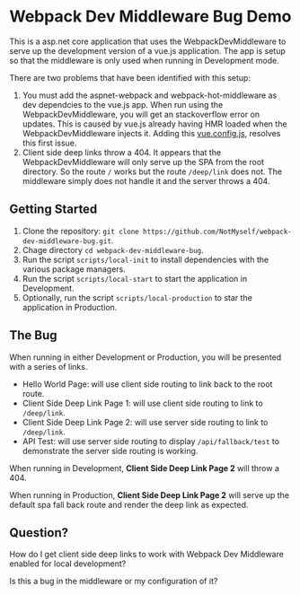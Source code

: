 # Webpack Dev Middleware Bug Demo

This is a asp.net core application that uses the WebpackDevMiddleware to serve up the development version of a vue.js application. The app is setup so that the middleware is only used when running in Development mode.

There are two problems that have been identified with this setup:

1. You must add the aspnet-webpack and webpack-hot-middleware as dev dependcies to the vue.js app. When run using the WebpackDevMiddleware, you will get an stackoverflow error on updates. This is caused by vue.js already having HMR loaded when the WebpackDevMiddleware injects it. Adding this [vue.config.js](.src/client/vue.config.js), resolves this first issue.
2. Client side deep links throw a 404. It appears that the WebpackDevMiddleware will only serve up the SPA from the root directory. So the route `/` works but the route `/deep/link` does not. The middleware simply does not handle it and the server throws a 404.

## Getting Started

1. Clone the repository: `git clone https://github.com/NotMyself/webpack-dev-middleware-bug.git`.
1. Chage directory `cd webpack-dev-middleware-bug`.
1. Run the script `scripts/local-init` to install dependencies with the various package managers.
1. Run the script `scripts/local-start` to start the application in Development.
1. Optionally, run the script `scripts/local-production` to star the application in Production.

## The Bug

When running in either Development or Production, you will be presented with a series of links.

- Hello World Page: will use client side routing to link back to the root route.
- Client Side Deep Link Page 1: will use client side routing to link to `/deep/link`.
- Client Side Deep Link Page 2: will use server side routing to link to `/deep/link`.
- API Test: will use server side routing to display `/api/fallback/test` to demonstrate the server side routing is working.

When running in Development, **Client Side Deep Link Page 2** will throw a 404.

When running in Production, **Client Side Deep Link Page 2** will serve up the default spa fall back route and render the deep link as expected.

## Question?

How do I get client side deep links to work with Webpack Dev Middleware enabled for local development?

Is this a bug in the middleware or my configuration of it?
